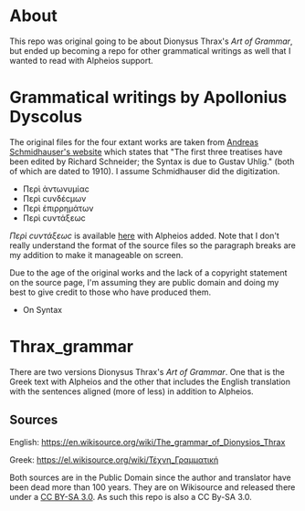 # About

This repo was original going to be about Dionysus Thrax's _Art of Grammar_, but ended up becoming a repo for other grammatical writings as well that I wanted to read with Alpheios support. 


# Grammatical writings by Apollonius Dyscolus

The original files for the four extant works are taken from [Andreas Schmidhauser's website](https://schmidhauser.us/apollonius/works/) which states that "The first three treatises have been edited by Richard Schneider; the Syntax is due to Gustav Uhlig." (both of which are dated to 1910). I assume Schmidhauser did the digitization.

* Περὶ ἀντωνυμίαϲ
* Περὶ сυνδέсμων
* Περὶ ἐπιρρημάτων
* Περὶ сυντάξεωс

_Περὶ сυντάξεωс_ is available [here](dyscolus_synt.html) with Alpheios added. Note that I don't really understand the format of the source files so the paragraph breaks are my addition to make it manageable on screen.

Due to the age of the original works and the lack of a copyright statement on the source page, I'm assuming they are public domain and doing my best to give credit to those who have produced them.

* On Syntax

# Thrax_grammar
 
 There are two versions Dionysus Thrax's _Art of Grammar_. One that is the Greek text with Alpheios and the other that includes the English translation with the sentences aligned (more of less) in addition to Alpheios.

## Sources

English: <https://en.wikisource.org/wiki/The_grammar_of_Dionysios_Thrax>

Greek: <https://el.wikisource.org/wiki/Τέχνη_Γραμματική>

Both sources are in the Public Domain since the author and translator have been dead more than 100 years. They are on Wikisource and released there under a [CC BY-SA 3.0](https://creativecommons.org/licenses/by-sa/3.0/). As such this repo is also a CC By-SA 3.0.
